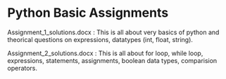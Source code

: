 # Python Basic Assignments

Assignment_1_solutions.docx : This is all about very basics of python and theorical questions on expressions, datatypes (int, float, string).

Assignment_2_solutions.docx : This is all about for loop, while loop, expressions, statements, assignments, boolean data types, comparision operators.

